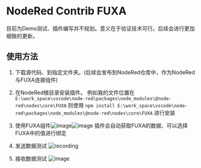 # NodeRed Contrib FUXA

目前为Demo测试、插件编写并不规划。意义在于验证技术可行。后续会进行更加细致的更新。

## 使用方法
1. 下载源代码、到指定文件夹。(后续会发布到NodeRed仓库中，作为NodeRed与FUXA连接组件)
2. 在NodeRed根目录安装插件。
   例如我的文件位置在 `E:\work_space\vscode\node-red\packages\node_modules\@node-red\nodes\core\FUXA` 则使用
    `npm install E:\work_space\vscode\node-red\packages\node_modules\@node-red\nodes\core\FUXA` 进行安装

4. 使用FUXA组件![image](https://github.com/user-attachments/assets/9204a85d-ee69-4cbe-b402-638f845a8aa7)![image](https://github.com/user-attachments/assets/5336b32e-357c-42a8-b0eb-124a3be080e8)
    插件会自动获取FUXA的数据、可以选择FUXA中的值进行绑定

5. 发送数据测试
    ![recording](https://github.com/user-attachments/assets/badf4f9d-3bc1-485b-becb-d6399f05edb0)

   
6. 接收数据测试
    ![image](https://github.com/user-attachments/assets/a21a4862-6055-459e-8313-2406c784f377)
